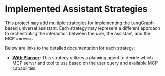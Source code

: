 # Implemented Assistant Strategies

This project may add multiple strategies for implementing the LangGraph-based universal assistant. Each strategy may represent a different approach to orchestrating the interaction between the user, the assistant, and the MCP servers.

Below are links to the detailed documentation for each strategy:

*   **[With Planner](./with_planner.md):** This strategy utilizes a planning agent to decide which MCP server and tool to use based on the user query and available MCP capabilities.